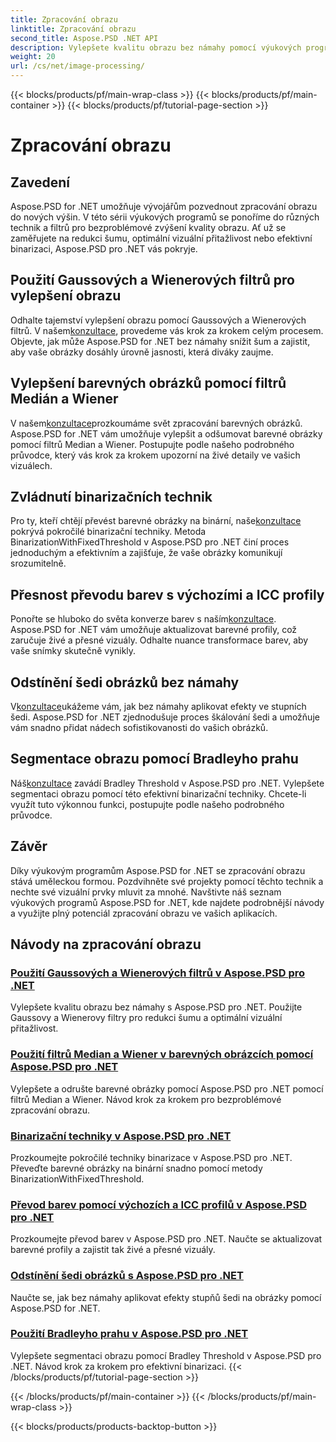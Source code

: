 ```yaml
---
title: Zpracování obrazu
linktitle: Zpracování obrazu
second_title: Aspose.PSD .NET API
description: Vylepšete kvalitu obrazu bez námahy pomocí výukových programů Aspose.PSD pro .NET. Naučte se techniky, jako jsou Gaussovy a Wienerovy filtry, převod barev, binarizace a další.
weight: 20
url: /cs/net/image-processing/
---
```


{{< blocks/products/pf/main-wrap-class >}}
{{< blocks/products/pf/main-container >}}
{{< blocks/products/pf/tutorial-page-section >}}

# Zpracování obrazu


## Zavedení

Aspose.PSD for .NET umožňuje vývojářům pozvednout zpracování obrazu do nových výšin. V této sérii výukových programů se ponoříme do různých technik a filtrů pro bezproblémové zvýšení kvality obrazu. Ať už se zaměřujete na redukci šumu, optimální vizuální přitažlivost nebo efektivní binarizaci, Aspose.PSD pro .NET vás pokryje.

## Použití Gaussových a Wienerových filtrů pro vylepšení obrazu
 Odhalte tajemství vylepšení obrazu pomocí Gaussových a Wienerových filtrů. V našem[konzultace](./apply-gaussian-wiener-filters/), provedeme vás krok za krokem celým procesem. Objevte, jak může Aspose.PSD for .NET bez námahy snížit šum a zajistit, aby vaše obrázky dosáhly úrovně jasnosti, která diváky zaujme.

## Vylepšení barevných obrázků pomocí filtrů Medián a Wiener
 V našem[konzultace](./apply-median-wiener-filters-color-images/)prozkoumáme svět zpracování barevných obrázků. Aspose.PSD for .NET vám umožňuje vylepšit a odšumovat barevné obrázky pomocí filtrů Median a Wiener. Postupujte podle našeho podrobného průvodce, který vás krok za krokem upozorní na živé detaily ve vašich vizuálech.

## Zvládnutí binarizačních technik
 Pro ty, kteří chtějí převést barevné obrázky na binární, naše[konzultace](./binarization-techniques/) pokrývá pokročilé binarizační techniky. Metoda BinarizationWithFixedThreshold v Aspose.PSD pro .NET činí proces jednoduchým a efektivním a zajišťuje, že vaše obrázky komunikují srozumitelně.

## Přesnost převodu barev s výchozími a ICC profily
 Ponořte se hluboko do světa konverze barev s naším[konzultace](./color-conversion-default-icc-profiles/). Aspose.PSD for .NET vám umožňuje aktualizovat barevné profily, což zaručuje živé a přesné vizuály. Odhalte nuance transformace barev, aby vaše snímky skutečně vynikly.

## Odstínění šedi obrázků bez námahy
 V[konzultace](./grayscaling-images/)ukážeme vám, jak bez námahy aplikovat efekty ve stupních šedi. Aspose.PSD for .NET zjednodušuje proces škálování šedi a umožňuje vám snadno přidat nádech sofistikovanosti do vašich obrázků.

## Segmentace obrazu pomocí Bradleyho prahu
 Náš[konzultace](./apply-bradley-threshold/) zavádí Bradley Threshold v Aspose.PSD pro .NET. Vylepšete segmentaci obrazu pomocí této efektivní binarizační techniky. Chcete-li využít tuto výkonnou funkci, postupujte podle našeho podrobného průvodce.

## Závěr
Díky výukovým programům Aspose.PSD for .NET se zpracování obrazu stává uměleckou formou. Pozdvihněte své projekty pomocí těchto technik a nechte své vizuální prvky mluvit za mnohé. Navštivte náš seznam výukových programů Aspose.PSD for .NET, kde najdete podrobnější návody a využijte plný potenciál zpracování obrazu ve vašich aplikacích.

## Návody na zpracování obrazu
### [Použití Gaussových a Wienerových filtrů v Aspose.PSD pro .NET](./apply-gaussian-wiener-filters/)
Vylepšete kvalitu obrazu bez námahy s Aspose.PSD pro .NET. Použijte Gaussovy a Wienerovy filtry pro redukci šumu a optimální vizuální přitažlivost.
### [Použití filtrů Median a Wiener v barevných obrázcích pomocí Aspose.PSD pro .NET](./apply-median-wiener-filters-color-images/)
Vylepšete a odrušte barevné obrázky pomocí Aspose.PSD pro .NET pomocí filtrů Median a Wiener. Návod krok za krokem pro bezproblémové zpracování obrazu.
### [Binarizační techniky v Aspose.PSD pro .NET](./binarization-techniques/)
Prozkoumejte pokročilé techniky binarizace v Aspose.PSD pro .NET. Převeďte barevné obrázky na binární snadno pomocí metody BinarizationWithFixedThreshold.
### [Převod barev pomocí výchozích a ICC profilů v Aspose.PSD pro .NET](./color-conversion-default-icc-profiles/)
Prozkoumejte převod barev v Aspose.PSD pro .NET. Naučte se aktualizovat barevné profily a zajistit tak živé a přesné vizuály.
### [Odstínění šedi obrázků s Aspose.PSD pro .NET](./grayscaling-images/)
Naučte se, jak bez námahy aplikovat efekty stupňů šedi na obrázky pomocí Aspose.PSD for .NET.
### [Použití Bradleyho prahu v Aspose.PSD pro .NET](./apply-bradley-threshold/)
Vylepšete segmentaci obrazu pomocí Bradley Threshold v Aspose.PSD pro .NET. Návod krok za krokem pro efektivní binarizaci.
{{< /blocks/products/pf/tutorial-page-section >}}

{{< /blocks/products/pf/main-container >}}
{{< /blocks/products/pf/main-wrap-class >}}

{{< blocks/products/products-backtop-button >}}
